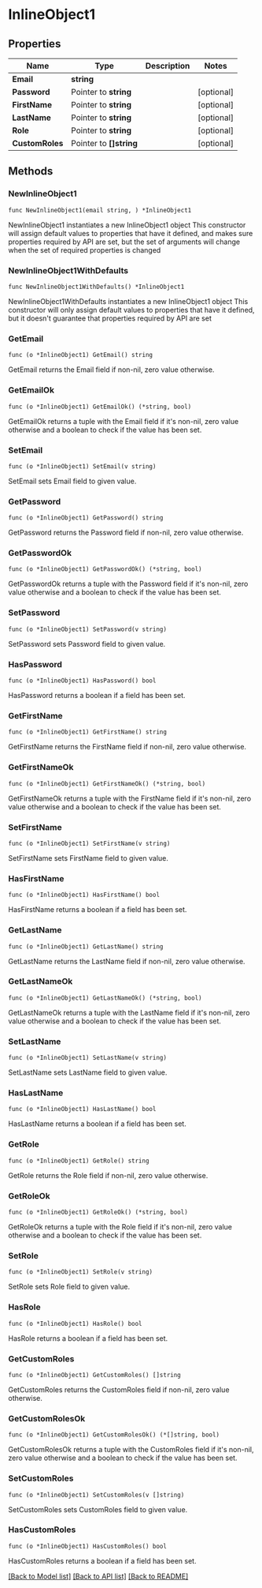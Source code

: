 # InlineObject1

## Properties

Name | Type | Description | Notes
------------ | ------------- | ------------- | -------------
**Email** | **string** |  | 
**Password** | Pointer to **string** |  | [optional] 
**FirstName** | Pointer to **string** |  | [optional] 
**LastName** | Pointer to **string** |  | [optional] 
**Role** | Pointer to **string** |  | [optional] 
**CustomRoles** | Pointer to **[]string** |  | [optional] 

## Methods

### NewInlineObject1

`func NewInlineObject1(email string, ) *InlineObject1`

NewInlineObject1 instantiates a new InlineObject1 object
This constructor will assign default values to properties that have it defined,
and makes sure properties required by API are set, but the set of arguments
will change when the set of required properties is changed

### NewInlineObject1WithDefaults

`func NewInlineObject1WithDefaults() *InlineObject1`

NewInlineObject1WithDefaults instantiates a new InlineObject1 object
This constructor will only assign default values to properties that have it defined,
but it doesn't guarantee that properties required by API are set

### GetEmail

`func (o *InlineObject1) GetEmail() string`

GetEmail returns the Email field if non-nil, zero value otherwise.

### GetEmailOk

`func (o *InlineObject1) GetEmailOk() (*string, bool)`

GetEmailOk returns a tuple with the Email field if it's non-nil, zero value otherwise
and a boolean to check if the value has been set.

### SetEmail

`func (o *InlineObject1) SetEmail(v string)`

SetEmail sets Email field to given value.


### GetPassword

`func (o *InlineObject1) GetPassword() string`

GetPassword returns the Password field if non-nil, zero value otherwise.

### GetPasswordOk

`func (o *InlineObject1) GetPasswordOk() (*string, bool)`

GetPasswordOk returns a tuple with the Password field if it's non-nil, zero value otherwise
and a boolean to check if the value has been set.

### SetPassword

`func (o *InlineObject1) SetPassword(v string)`

SetPassword sets Password field to given value.

### HasPassword

`func (o *InlineObject1) HasPassword() bool`

HasPassword returns a boolean if a field has been set.

### GetFirstName

`func (o *InlineObject1) GetFirstName() string`

GetFirstName returns the FirstName field if non-nil, zero value otherwise.

### GetFirstNameOk

`func (o *InlineObject1) GetFirstNameOk() (*string, bool)`

GetFirstNameOk returns a tuple with the FirstName field if it's non-nil, zero value otherwise
and a boolean to check if the value has been set.

### SetFirstName

`func (o *InlineObject1) SetFirstName(v string)`

SetFirstName sets FirstName field to given value.

### HasFirstName

`func (o *InlineObject1) HasFirstName() bool`

HasFirstName returns a boolean if a field has been set.

### GetLastName

`func (o *InlineObject1) GetLastName() string`

GetLastName returns the LastName field if non-nil, zero value otherwise.

### GetLastNameOk

`func (o *InlineObject1) GetLastNameOk() (*string, bool)`

GetLastNameOk returns a tuple with the LastName field if it's non-nil, zero value otherwise
and a boolean to check if the value has been set.

### SetLastName

`func (o *InlineObject1) SetLastName(v string)`

SetLastName sets LastName field to given value.

### HasLastName

`func (o *InlineObject1) HasLastName() bool`

HasLastName returns a boolean if a field has been set.

### GetRole

`func (o *InlineObject1) GetRole() string`

GetRole returns the Role field if non-nil, zero value otherwise.

### GetRoleOk

`func (o *InlineObject1) GetRoleOk() (*string, bool)`

GetRoleOk returns a tuple with the Role field if it's non-nil, zero value otherwise
and a boolean to check if the value has been set.

### SetRole

`func (o *InlineObject1) SetRole(v string)`

SetRole sets Role field to given value.

### HasRole

`func (o *InlineObject1) HasRole() bool`

HasRole returns a boolean if a field has been set.

### GetCustomRoles

`func (o *InlineObject1) GetCustomRoles() []string`

GetCustomRoles returns the CustomRoles field if non-nil, zero value otherwise.

### GetCustomRolesOk

`func (o *InlineObject1) GetCustomRolesOk() (*[]string, bool)`

GetCustomRolesOk returns a tuple with the CustomRoles field if it's non-nil, zero value otherwise
and a boolean to check if the value has been set.

### SetCustomRoles

`func (o *InlineObject1) SetCustomRoles(v []string)`

SetCustomRoles sets CustomRoles field to given value.

### HasCustomRoles

`func (o *InlineObject1) HasCustomRoles() bool`

HasCustomRoles returns a boolean if a field has been set.


[[Back to Model list]](../README.md#documentation-for-models) [[Back to API list]](../README.md#documentation-for-api-endpoints) [[Back to README]](../README.md)


